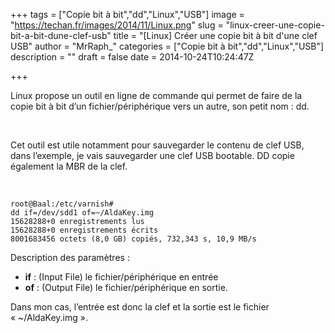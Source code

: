 +++
tags = ["Copie bit à bit","dd","Linux","USB"]
image = "https://techan.fr/images/2014/11/Linux.png"
slug = "linux-creer-une-copie-bit-a-bit-dune-clef-usb"
title = "[Linux] Créer une copie bit à bit d'une clef USB"
author = "MrRaph_"
categories = ["Copie bit à bit","dd","Linux","USB"]
description = ""
draft = false
date = 2014-10-24T10:24:47Z

+++


Linux propose un outil en ligne de commande qui permet de faire de la copie bit à bit d’un fichier/périphérique vers un autre, son petit nom : dd.  

  

Cet outil est utile notamment pour sauvegarder le contenu de clef USB, dans l’exemple, je vais sauvegarder une clef USB bootable. DD copie également la MBR de la clef.

 

    root@Baal:/etc/varnish#
    dd if=/dev/sdd1 of=~/AldaKey.img
    15628288+0 enregistrements lus
    15628288+0 enregistrements écrits
    8001683456 octets (8,0 GB) copiés, 732,343 s, 10,9 MB/s

Description des paramètres :

- **if** : (Input File) le fichier/périphérique en entrée
- **of** : (Output File) le fichier/périphérique en sortie.

Dans mon cas, l’entrée est donc la clef et la sortie est le fichier « ~/AldaKey.img ».

 
